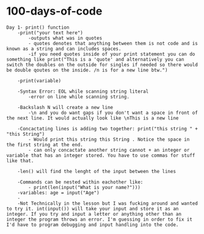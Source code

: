 # 100-days-of-code
    Day 1- print() function 
        -print("your text here") 
            -outputs what was in quotes
            - quotes denotes that anything between them is not code and is known as a string and can includes spaces.
            -if you need quotes inside of your print statement you can do something like print("This is a 'quote' and alternatively you can switch the doubles on the outside for singles if needed so there would be double qoutes on the inside. /n is for a new line btw.")

        -print(variable)

        -Syntax Error: EOL while scanning string literal 
            -error on line while scanning string. 
       
        -Backslash N will create a new line 
            -\n and you do want gaps if you don't want a space in front of the next line. It would actually look like \nThis is a new line

        -Concactating lines is adding two together: print("this string " + "this String")
            - Would print this string this String . Notice the space in the first string at the end. 
            - can only concactate another string cannot + an integer or variable that has an integer stored. You have to use commas for stuff like that. 
            
        -len() will find the lenght of the input between the lines
        
        -Commands can be nested within eachother like:
            - print(len(input("What is your name?")))
        -variables: age = input("Age")  
        -
        -Not Technically in the lesson but I was fucking around and wanted to try it. int(input()) will take your input and store it as an integer. If you try and input a letter or anything other than an integer the program throws an error. I'm guessing in order to fix it I'd have to program debugging and input handling into the code. 
